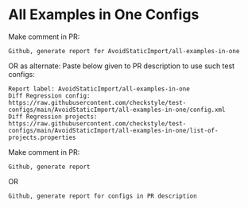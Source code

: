 # All Examples in One Configs
Make comment in PR:
```
Github, generate report for AvoidStaticImport/all-examples-in-one
```
OR as alternate:
Paste below given to PR description to use such test configs:
```
Report label: AvoidStaticImport/all-examples-in-one
Diff Regression config: https://raw.githubusercontent.com/checkstyle/test-configs/main/AvoidStaticImport/all-examples-in-one/config.xml
Diff Regression projects: https://raw.githubusercontent.com/checkstyle/test-configs/main/AvoidStaticImport/all-examples-in-one/list-of-projects.properties
```
Make comment in PR:
```
Github, generate report
```
OR
```
Github, generate report for configs in PR description
```
